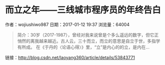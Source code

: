 # 而立之年——三线城市程序员的年终告白
作者：wojiushiwo987
日期：2017-01-12 19:37
浏览量：64004
> 简介：30岁（2017-1987），曾经对我来说曾是个多么遥远的数字，但它正悄然的离我越来越近。古人云，三十而立，而立的意思是自立于世，多指学有所成。 在《于丹的〈论语心得〉》里，“立”是内心的的立，是内在...

 链接：http://blog.csdn.net/laoyang360/article/details/53843771
